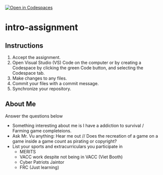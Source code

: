 [![Open in Codespaces](https://classroom.github.com/assets/launch-codespace-2972f46106e565e64193e422d61a12cf1da4916b45550586e14ef0a7c637dd04.svg)](https://classroom.github.com/open-in-codespaces?assignment_repo_id=17490874)
# intro-assignment

## Instructions
1. Accept the assignment.
2. Open Visual Studio (VS) Code on the computer or by creating a Codespace by clicking the green Code button, and selecting the Codespace tab.
5. Make changes to any files.
6. Commit your files with a commit message.
7. Synchronize your repository.

## About Me
Answer the questions below
* Something interesting about me is I have a addiction to survival / Farming game completeions. 
* Ask Mr. Vu anything: Hear me out // Does the recreation of a game on a game inside a game count as pirating or copyright?
* List your sports and extracurriculars you participate in
    - MERITS
    - VACC work despite not being in VACC (Viet Booth)
    - Cyber Patriots Jaintor
    - FRC (Just learning)
